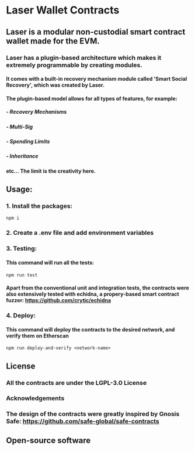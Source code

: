 # Laser Wallet Contracts

## Laser is a modular non-custodial smart contract wallet made for the EVM.

### Laser has a plugin-based architecture which makes it extremely programmable by creating modules. 

#### It comes with a built-in recovery mechanism module called 'Smart Social Recovery', which was created by Laser.

#### The plugin-based model allows for all types of features, for example: 

##### - Recovery Mechanisms
##### - Multi-Sig
##### - Spending Limits
##### - Inheritance

#### etc... The limit is the creativity here.



## Usage: 

### 1. Install the packages: 
```
npm i
```

### 2. Create a .env file and add environment variables


### 3. Testing: 

#### This command will run all the tests:
```
npm run test
```

#### Apart from the conventional unit and integration tests, the contracts were also extensively tested with echidna, a propery-based smart contract fuzzer: https://github.com/crytic/echidna


### 4. Deploy: 

#### This command will deploy the contracts to the desired network, and verify them on Etherscan
```
npm run deploy-and-verify <network-name>
```


## License

### All the contracts are under the LGPL-3.0 License

### Acknowledgements

### The design of the contracts were greatly inspired by Gnosis Safe: https://github.com/safe-global/safe-contracts

## Open-source software


